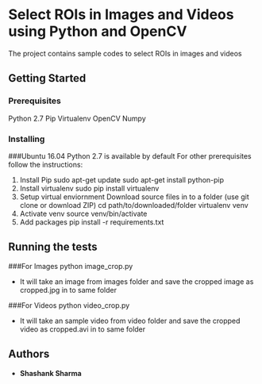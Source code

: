 # Select ROIs in Images and Videos using Python and OpenCV

The project contains sample codes to select ROIs in images and videos

## Getting Started

### Prerequisites

Python 2.7
Pip
Virtualenv
OpenCV
Numpy

### Installing

###Ubuntu 16.04
Python 2.7 is available by default
For other prerequisites follow the instructions:
1. Install Pip
sudo apt-get update
sudo apt-get install python-pip
2. Install virtualenv
sudo pip install virtualenv 
3. Setup virtual enviornment
Download source files in to a folder (use git clone or download ZIP)
cd path/to/downloaded/folder
virtualenv venv
4. Activate venv
source venv/bin/activate
5. Add packages
pip install -r requirements.txt

## Running the tests

###For Images
python image_crop.py
* It will take an image from images folder and save the cropped image as cropped.jpg in to same folder

###For Videos
python video_crop.py
* It will take an sample video from video folder and save the cropped video as cropped.avi in to same folder

## Authors

* **Shashank Sharma** 




